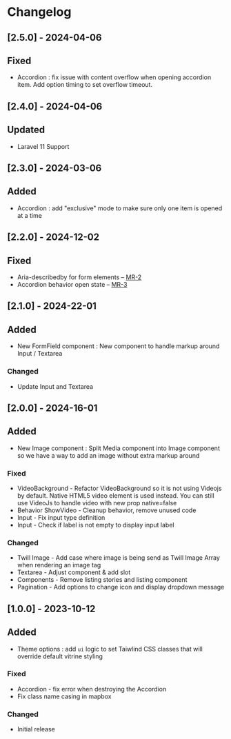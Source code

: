 # Changelog

## [2.5.0] - 2024-04-06

## Fixed
- Accordion : fix issue with content overflow when opening accordion item. Add option timing to set overflow timeout.

## [2.4.0] - 2024-04-06

## Updated
- Laravel 11 Support

## [2.3.0] - 2024-03-06

## Added
- Accordion : add "exclusive" mode to make sure only one item is opened at a time

## [2.2.0] - 2024-12-02

## Fixed
- Aria-describedby for form elements – [MR-2](https://code.area17.com/a17/vitrine/vitrine-ui-blade/-/merge_requests/2)
- Accordion behavior open state – [MR-3](https://code.area17.com/a17/vitrine/vitrine-ui-blade/-/merge_requests/3)

## [2.1.0] - 2024-22-01

## Added
- New FormField component : New component to handle markup around Input / Textarea

### Changed
- Update Input and Textarea

## [2.0.0] - 2024-16-01

## Added
- New Image component : Split Media component into Image component so we have a way to add an image without extra markup around

### Fixed
- VideoBackground - Refactor VideoBackground so it is not using Videojs by default. Native HTML5 video element is used instead. You can still use VideoJs to handle video with new prop native=false
- Behavior ShowVideo - Cleanup behavior, remove unused code
- Input - Fix input type definition
- Input - Check if label is not empty to display input label

### Changed
- Twill Image - Add case where image is being send as Twill Image Array when rendering an image tag
- Textarea - Adjust component & add slot
- Components - Remove listing stories and listing component
- Pagination - Add options to change icon and display dropdown message

## [1.0.0] - 2023-10-12

## Added
- Theme options : add `ui` logic to set Taiwlind CSS classes that will override default vitrine styling

### Fixed
- Accordion - fix error when destroying the Accordion
- Fix class name casing in mapbox

### Changed
- Initial release

